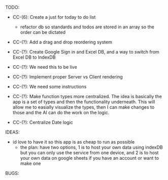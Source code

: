
TODO:

  - CC-(6): Create a just for today to do list
    - refactor db so standards and todos are stored in an array so the order can be dictated

  - CC-(?): Add a drag and drop reordering system
  - CC-(?): Create Google Sign in and Excel DB, and a way to switch from Excel DB to IndexDB
  - CC-(?): We need this to be live
  - CC-(?): Implement proper Server vs Client rendering
  - CC-(?): We need some instructions
  - CC-(?): Make function types more centralized. The idea is basically the app is a set of types and then the functionality underneath. This will allow me to easially visualize the types, then I can make changes to those and the AI can do the work on the logic.
  - CC-(?): Centralize Date logic

IDEAS:
  - id love to have it so this app is as cheap to run as possible
    - the plan: have two options, 1 is to host your own data using indexDB but you can only use the service from one device, and 2 is to host your own data on google sheets if you have an account or want to make one


BUGS:

